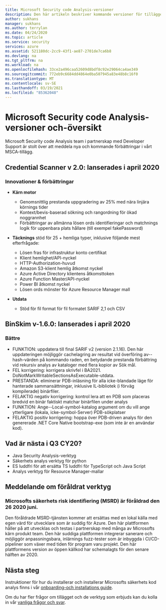 ```yaml
---
title: Microsoft Security code Analysis-versioner
description: Den här artikeln beskriver kommande versioner för tillägget Microsoft Security code Analysis
author: sukhans
manager: sukhans
ms.author: terrylan
ms.date: 04/24/2020
ms.topic: article
ms.service: security
services: azure
ms.assetid: 521180dc-2cc9-43f1-ae87-2701de7ca6b8
ms.devlang: na
ms.tgt_pltfrm: na
ms.workload: na
ms.openlocfilehash: 33ce2a496caa52609d8bdf8c92e29064ca4ae349
ms.sourcegitcommit: 772eb9c6684dd4864e0ba507945a83e48b8c16f0
ms.translationtype: MT
ms.contentlocale: sv-SE
ms.lasthandoff: 03/19/2021
ms.locfileid: "85362048"
---
```

# <a name="microsoft-security-code-analysis-releases-and-roadmap"></a>Microsoft Security code Analysis-versioner och-översikt

Microsoft Security code Analysis team i partnerskap med Developer Support är stolt över att meddela nya och kommande förbättringar i vårt MSCA-tillägg.


## <a name="credential-scanner-v20-released-in-april-2020"></a>Credential Scanner v 2.0: lanserades i april 2020

### <a name="innovations--improvements"></a>Innovationer & förbättringar

- **Kärn motor**

   - Genomsnittlig prestanda uppgradering av 25% med nära linjära körnings tider
   - Kontext/bevis-baserad sökning och rangordning för ökad noggrannhet
   - Förbättringar av allmänna lösen ords identifieringar och matchnings logik för uppenbara plats hållare (till exempel fakePassword)

- **Täcknings** stöd för 25 + hemliga typer, inklusive följande mest efterfrågade:

   - Lösen fras för infrastruktur konto certifikat
   - Klient hemlighet/API-nyckel
   - HTTP-Authorization-huvud
   - Amazon S3-klient hemlig åtkomst nyckel
   - Azure Active Directory klientens åtkomsttoken
   - Azure Function Master/API-nyckel
   - Power BI åtkomst nyckel
   - Lösen ords mönster för Azure Resource Manager mall

- **Utdata**

   - Stöd för fil format för fil formatet SARIF 2,1 och CSV

## <a name="binskim-v160-released-in-april-2020"></a>BinSkim v-1.6.0: lanserades i april 2020

### <a name="improvements"></a>Bättre

- FUNKTION: uppdatera till final SARIF v2 (version 2.1.16). Den här uppdateringen möjliggör cachelagring av resultat vid överföring av--hash-värden på kommando raden, en betydande prestanda förbättring vid rekursiv analys av kataloger med flera kopior av Sök mål.
- FEL korrigering: korrigera skrivfel i BA2021. DoNotMarkWritableSectionsAsExecutable-utdata.
- PRESTANDA: eliminerar PDB-inläsning för alla icke-blandade läge för hanterade sammansättningar, inklusive IL-bibliotek (i förväg kompilerade) binärfiler.
- FELAKTIG negativ korrigering: kontrol lera att en PDB som placeras bredvid en binär faktiskt matchar binärfilen under analys
- FUNKTION: Ange--Local-symbol-katalog argument om du vill ange ytterligare (lokala, icke-symbol-Server) PDB-sökplatser
- FELAKTIG positiv korrigering: hoppa över PDB-driven analys för den genererade .NET Core Native bootstrap-exe (som inte är en användar kod).

## <a name="whats-next-in-q3-cy20"></a>Vad är nästa i Q3 CY20?

- Java Security Analysis-verktyg
- Säkerhets analys verktyg för python
- ES luddfri för att ersätta TS luddfri för TypeScript och Java Script
- Analys verktyg för Resource Manager-mallar

## <a name="tool-deprecation-notification"></a>Meddelande om föråldrat verktyg

### <a name="microsoft-security-risk-detection-msrd-is-deprecated-on-june-26-2020"></a>Microsofts säkerhets risk identifiering (MSRD) är föråldrad den 26 2020 juni.

Den föråldrade MSRD-tjänsten kommer att ersättas med en lokal källa med egen värd för utvecklare som är suddig för Azure. Den här plattformen håller på att utvecklas och testas i partnerskap med många av Microsofts kärn produkt team. Den här suddiga plattformen integrerar sanerare och möjliggör anpassningsbara, inlärnings fuzz-tester som är inbyggda i CI/CD-pipeliner som växer med tiden för program varu projekt. Den här plattformens version av öppen källkod har schemalagts för den senare hälften av 2020.

## <a name="next-steps"></a>Nästa steg

Instruktioner för hur du installerar och installerar Microsofts säkerhets kod analys finns i vår [onboarding-och installations guide](security-code-analysis-onboard.md).

Om du har fler frågor om tillägget och de verktyg som erbjuds kan du kolla in vår [vanliga frågor och svar](security-code-analysis-faq.md).
